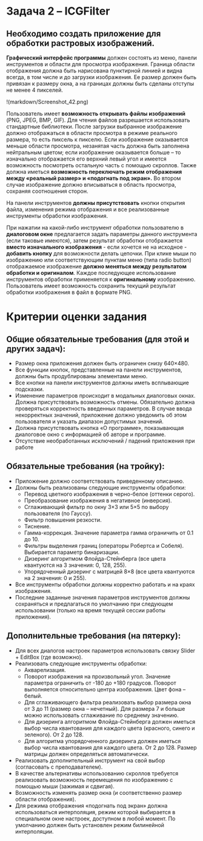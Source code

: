 # Задача 2 – ICGFilter
## Необходимо создать приложение для обработки растровых изображений.
**Графический интерфейс программы** должен состоять из меню, панели инструментов и области для просмотра изображения. Граница области отображения должна быть нарисована пунктирной линией и видна всегда, в том числе и до загрузки изображения. Ее размер должен быть привязан к размеру окна, а на границах должны быть сделаны отступы не менее 4 пикселей.

!(markdown/Screenshot_42.png)

Пользователь имеет **возможность открывать файлы изображений** (PNG, JPEG, BMP, GIF). Для чтения
файлов разрешается использовать стандартные библиотеки. После загрузки выбранное изображение
должно отображаться в области просмотра в режиме реального размера, то есть пиксель к пикселю.
Если изображение оказывается меньше области просмотра, незанятая часть должна быть заполнена
нейтральным цветом; если изображение оказывается больше – то изначально отображается его
верхний левый угол и имеется возможность посмотреть остальную часть с помощью скроллов.
Также должна иметься **возможность переключать режим отображения между «реальный размер» и
«подогнать под экран».** Во втором случае изображение должно вписываться в область просмотра,
сохраняя соотношения сторон.

На панели инструментов **должны присутствовать** кнопки открытия файла, изменения режима
отображения и все реализованные инструменты обработки изображения.

При нажатии на какой-либо инструмент обработки пользователю в **диалоговом окне** предлагается
задать параметры данного инструмента (если таковые имеются), затем результат обработки
отображается **вместо изначального изображения** - если хочется не на исходное - **добавить кнопку** для возможности делать цепочки.
При клике мыши по изображению или соответствующим пунктам меню (типа radio button) отображаемое изображение **должно меняться
между результатом обработки и оригиналом**. Каждое последующее использование инструментов
обработки применяется к **оригинальному** изображению.
Пользователь имеет возможность сохранить текущий результат обработки изображения в файл
в формате PNG.

# Критерии оценки задания
## Общие обязательные требования (для этой и других задач):
* Размер окна приложения должен быть ограничен снизу 640×480.
* Все функции кнопок, представленные на панели инструментов, должны быть продублированы
элементами меню.
* Все кнопки на панели инструментов должны иметь всплывающие подсказки.
* Изменение параметров происходит в модальных диалоговых окнах. Должна присутствовать
возможность отмены. Обязательно должна проверяться корректность введенных параметров.
В случае ввода некорректных значений, приложение должно уведомить об этом пользователя и
указать диапазон допустимых значений.
* Должна присутствовать кнопка «О программе», показывающая диалоговое окно с информацией об
авторе и программе.
* Отсутствие необработанных исключений / падений приложения при работе

## Обязательные требования (на тройку):
* Приложение должно соответствовать приведенному описанию.
* Должны быть реализованы следующие инструменты обработки:
  - Перевод цветного изображения в черно-белое (оттенки серого).
  - Преобразование изображения в негативное (инверсия).
  - Сглаживающий фильтр по окну 3×3 или 5×5 по выбору пользователя (по Гауссу).
  - Фильтр повышения резкости.
  - Тиснение.
  - Гамма-коррекция. Значение параметра гамма ограничить от 0.1 до 10.
  - Фильтры выделения границ (операторы Робертса и Собеля). Выбирается параметр бинаризации.
  - Дизеринг алгоритмом Флойда-Стейнберга (все цвета квантуются на 3 значения: 0, 128, 255).
  - Упорядоченный дизеринг с матрицей 8×8 (все цвета квантуются на 2 значения: 0 и 255).
* Все инструменты обработки должны корректно работать и на краях изображения.
* Последние заданные значения параметров инструментов должны сохраняться и предлагаться по
умолчанию при следующем использовании (только на время текущей сессии работы приложения).

## Дополнительные требования (на пятерку):
* Для всех диалогов настроек параметров использовать связку Slider + EditBox (где возможно).
* Реализовать следующие инструменты обработки:
  - Акварелизация.
  - Поворот изображения на произвольный угол. Значение параметра ограничить от -180 до +180
градусов. Поворот выполняется относительно центра изображения. Цвет фона – белый.
  - Для сглаживающего фильтра реализовать выбор размера окна от 3 до 11 (размер окна –
нечетный). Для размера 7 и больше можно использовать сглаживание по среднему значению.
  - Для дизеринга алгоритмом Флойда-Стейнберга должен иметься выбор числа квантования для
каждого цвета (красного, синего и зеленого). От 2 до 128.
  - Для алгоритма упорядоченного дизеринга должен иметься выбор числа квантования для
каждого цвета. От 2 до 128. Размер матрицы должен определяться автоматически.
* Реализовать дополнительный инструмент на свой выбор (согласовать с преподавателем).
* В качестве альтернативы использованию скроллов требуется реализовать возможность
перемещения по изображению с помощью мыши (зажимая и сдвигая).
* Возможность изменять размер окна (и соответственно размер области отображения).
* Для режима отображения «подогнать под экран» должна использоваться интерполяция, режим
которой выбирается в специальном окне настроек, доступном в любой момент. По умолчанию
должен быть установлен режим билинейной интерполяции.
